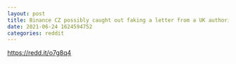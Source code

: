 ```yaml
--- 
layout: post 
title: Binance CZ possibly caught out faking a letter from a UK authority. Place your bets.... 
date: 2021-06-24 1624594752 
categories: reddit 
--- 
```

https://redd.it/o7g8q4